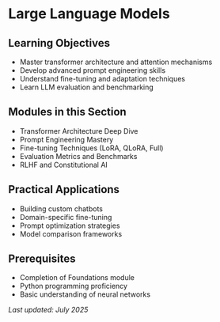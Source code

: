 # Large Language Models

## Learning Objectives
- Master transformer architecture and attention mechanisms
- Develop advanced prompt engineering skills
- Understand fine-tuning and adaptation techniques
- Learn LLM evaluation and benchmarking

## Modules in this Section
- Transformer Architecture Deep Dive
- Prompt Engineering Mastery
- Fine-tuning Techniques (LoRA, QLoRA, Full)
- Evaluation Metrics and Benchmarks
- RLHF and Constitutional AI

## Practical Applications
- Building custom chatbots
- Domain-specific fine-tuning
- Prompt optimization strategies
- Model comparison frameworks

## Prerequisites
- Completion of Foundations module
- Python programming proficiency
- Basic understanding of neural networks

*Last updated: July 2025*
